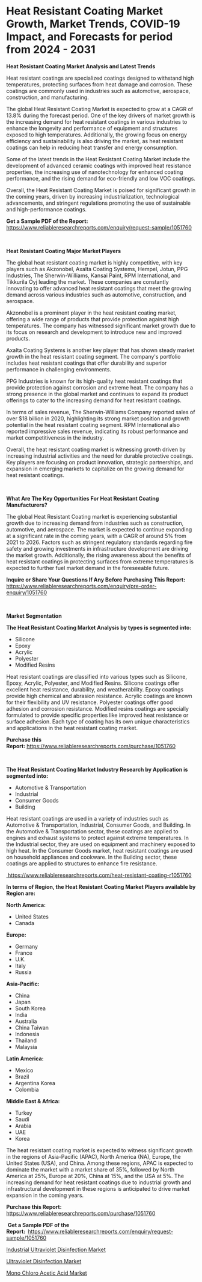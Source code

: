 <p><h1>Heat Resistant Coating Market Growth, Market Trends, COVID-19 Impact, and Forecasts for period from 2024 - 2031</h1></p><p><strong>Heat Resistant Coating Market Analysis and Latest Trends</strong></p>
<p><p>Heat resistant coatings are specialized coatings designed to withstand high temperatures, protecting surfaces from heat damage and corrosion. These coatings are commonly used in industries such as automotive, aerospace, construction, and manufacturing.</p><p>The global Heat Resistant Coating Market is expected to grow at a CAGR of 13.8% during the forecast period. One of the key drivers of market growth is the increasing demand for heat resistant coatings in various industries to enhance the longevity and performance of equipment and structures exposed to high temperatures. Additionally, the growing focus on energy efficiency and sustainability is also driving the market, as heat resistant coatings can help in reducing heat transfer and energy consumption.</p><p>Some of the latest trends in the Heat Resistant Coating Market include the development of advanced ceramic coatings with improved heat resistance properties, the increasing use of nanotechnology for enhanced coating performance, and the rising demand for eco-friendly and low VOC coatings.</p><p>Overall, the Heat Resistant Coating Market is poised for significant growth in the coming years, driven by increasing industrialization, technological advancements, and stringent regulations promoting the use of sustainable and high-performance coatings.</p></p>
<p><strong>Get a Sample PDF of the Report:&nbsp;</strong> <a href="https://www.reliableresearchreports.com/enquiry/request-sample/1051760">https://www.reliableresearchreports.com/enquiry/request-sample/1051760</a></p>
<p>&nbsp;</p>
<p><strong>Heat Resistant Coating Major Market Players</strong></p>
<p><p>The global heat resistant coating market is highly competitive, with key players such as Akzonobel, Axalta Coating Systems, Hempel, Jotun, PPG Industries, The Sherwin-Williams, Kansai Paint, RPM International, and Tikkurila Oyj leading the market. These companies are constantly innovating to offer advanced heat resistant coatings that meet the growing demand across various industries such as automotive, construction, and aerospace.</p><p>Akzonobel is a prominent player in the heat resistant coating market, offering a wide range of products that provide protection against high temperatures. The company has witnessed significant market growth due to its focus on research and development to introduce new and improved products.</p><p>Axalta Coating Systems is another key player that has shown steady market growth in the heat resistant coating segment. The company's portfolio includes heat resistant coatings that offer durability and superior performance in challenging environments.</p><p>PPG Industries is known for its high-quality heat resistant coatings that provide protection against corrosion and extreme heat. The company has a strong presence in the global market and continues to expand its product offerings to cater to the increasing demand for heat resistant coatings.</p><p>In terms of sales revenue, The Sherwin-Williams Company reported sales of over $18 billion in 2020, highlighting its strong market position and growth potential in the heat resistant coating segment. RPM International also reported impressive sales revenue, indicating its robust performance and market competitiveness in the industry.</p><p>Overall, the heat resistant coating market is witnessing growth driven by increasing industrial activities and the need for durable protective coatings. Key players are focusing on product innovation, strategic partnerships, and expansion in emerging markets to capitalize on the growing demand for heat resistant coatings.</p></p>
<p>&nbsp;</p>
<p><strong>What Are The Key Opportunities For Heat Resistant Coating Manufacturers?</strong></p>
<p><p>The global Heat Resistant Coating market is experiencing substantial growth due to increasing demand from industries such as construction, automotive, and aerospace. The market is expected to continue expanding at a significant rate in the coming years, with a CAGR of around 5% from 2021 to 2026. Factors such as stringent regulatory standards regarding fire safety and growing investments in infrastructure development are driving the market growth. Additionally, the rising awareness about the benefits of heat resistant coatings in protecting surfaces from extreme temperatures is expected to further fuel market demand in the foreseeable future.</p></p>
<p><strong>Inquire or Share Your Questions If Any Before Purchasing This Report:</strong> <a href="https://www.reliableresearchreports.com/enquiry/pre-order-enquiry/1051760">https://www.reliableresearchreports.com/enquiry/pre-order-enquiry/1051760</a></p>
<p>&nbsp;</p>
<p><strong>Market Segmentation</strong></p>
<p><strong>The Heat Resistant Coating Market Analysis by types is segmented into:</strong></p>
<p><ul><li>Silicone</li><li>Epoxy</li><li>Acrylic</li><li>Polyester</li><li>Modified Resins</li></ul></p>
<p><p>Heat resistant coatings are classified into various types such as Silicone, Epoxy, Acrylic, Polyester, and Modified Resins. Silicone coatings offer excellent heat resistance, durability, and weatherability. Epoxy coatings provide high chemical and abrasion resistance. Acrylic coatings are known for their flexibility and UV resistance. Polyester coatings offer good adhesion and corrosion resistance. Modified resins coatings are specially formulated to provide specific properties like improved heat resistance or surface adhesion. Each type of coating has its own unique characteristics and applications in the heat resistant coating market.</p></p>
<p><strong>Purchase this Report:&nbsp;</strong><a href="https://www.reliableresearchreports.com/purchase/1051760">https://www.reliableresearchreports.com/purchase/1051760</a></p>
<p>&nbsp;</p>
<p><strong>The Heat Resistant Coating Market Industry Research by Application is segmented into:</strong></p>
<p><ul><li>Automotive & Transportation</li><li>Industrial</li><li>Consumer Goods</li><li>Building</li></ul></p>
<p><p>Heat resistant coatings are used in a variety of industries such as Automotive & Transportation, Industrial, Consumer Goods, and Building. In the Automotive & Transportation sector, these coatings are applied to engines and exhaust systems to protect against extreme temperatures. In the Industrial sector, they are used on equipment and machinery exposed to high heat. In the Consumer Goods market, heat resistant coatings are used on household appliances and cookware. In the Building sector, these coatings are applied to structures to enhance fire resistance.</p></p>
<p><a href="https://www.reliableresearchreports.com/heat-resistant-coating-r1051760">&nbsp;https://www.reliableresearchreports.com/heat-resistant-coating-r1051760</a></p>
<p><strong>In terms of Region, the Heat Resistant Coating Market Players available by Region are:</strong></p>
<p>
    <p> <strong> North America: </strong>
        <ul>
            <li>United States</li>
            <li>Canada</li>
        </ul>
        </p> 
    <p> <strong> Europe: </strong>
        <ul>
            <li>Germany</li>
            <li>France</li>
            <li>U.K.</li>
            <li>Italy</li>
            <li>Russia</li>
        </ul>
        </p> 
    <p> <strong> Asia-Pacific: </strong>
        <ul>
            <li>China</li>
            <li>Japan</li>
            <li>South Korea</li>
            <li>India</li>
            <li>Australia</li>
            <li>China Taiwan</li>
            <li>Indonesia</li>
            <li>Thailand</li>
            <li>Malaysia</li>
        </ul>
        </p> 
    <p> <strong> Latin America: </strong>
        <ul>
            <li>Mexico</li>
            <li>Brazil</li>
            <li>Argentina Korea</li>
            <li>Colombia</li>
        </ul>
        </p> 
    <p> <strong> Middle East & Africa: </strong>
        <ul>
            <li>Turkey</li>
            <li>Saudi</li>
            <li>Arabia</li>
            <li>UAE</li>
            <li>Korea</li>
        </ul>
    </p>
    </p>
<p><p>The heat resistant coating market is expected to witness significant growth in the regions of Asia-Pacific (APAC), North America (NA), Europe, the United States (USA), and China. Among these regions, APAC is expected to dominate the market with a market share of 35%, followed by North America at 25%, Europe at 20%, China at 15%, and the USA at 5%. The increasing demand for heat resistant coatings due to industrial growth and infrastructural development in these regions is anticipated to drive market expansion in the coming years.</p></p>
<p><strong>Purchase this Report: </strong><a href="https://www.reliableresearchreports.com/purchase/1051760">https://www.reliableresearchreports.com/purchase/1051760</a></p>
<p>&nbsp;<strong>Get a Sample PDF of the Report:&nbsp;&nbsp;</strong><a href="https://www.reliableresearchreports.com/enquiry/request-sample/1051760">https://www.reliableresearchreports.com/enquiry/request-sample/1051760</a></p>
<p><strong></strong></p>
<p><p><a href="https://github.com/kulaberyasin52/Market-Research-Report-List-1/blob/main/industrial-ultraviolet-disinfection-market.md">Industrial Ultraviolet Disinfection Market</a></p><p><a href="https://github.com/emnqcawl19/Market-Research-Report-List-1/blob/main/ultraviolet-disinfection-market.md">Ultraviolet Disinfection Market</a></p><p><a href="https://github.com/nafiafirdania/Market-Research-Report-List-1/blob/main/mono-chloro-acetic-acid-market.md">Mono Chloro Acetic Acid Market</a></p></p>